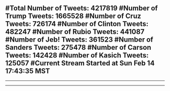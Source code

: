 #Total Number of Tweets: 4217819 
#Number of Trump Tweets: 1665528
#Number of Cruz Tweets: 726174
#Number of Clinton Tweets: 482247
#Number of Rubio Tweets: 441087
#Number of Jeb! Tweets: 361523
#Number of Sanders Tweets: 275478
#Number of Carson Tweets: 142428
#Number of Kasich Tweets: 125057
#Current Stream Started at Sun Feb 14 17:43:35 MST
---
---
---
